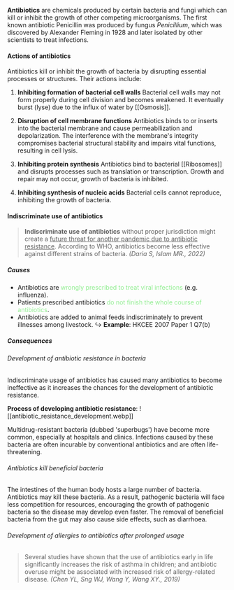 **Antibiotics** are chemicals produced by certain bacteria and fungi which can kill or inhibit the growth of other competing microorganisms. The first known antibiotic Penicillin was produced by fungus *Penicillium*, which was discovered by Alexander Fleming in 1928 and later isolated by other scientists to treat infections.

#### Actions of antibiotics
Antibiotics kill or inhibit the growth of bacteria by disrupting essential processes or structures. Their actions include:

1. **Inhibiting formation of bacterial cell walls**
   Bacterial cell walls may not form properly during cell division and becomes weakened.
   It eventually burst (lyse) due to the influx of water by [[Osmosis]].

2. **Disruption of cell membrane functions**
   Antibiotics binds to or inserts into the bacterial membrane and cause permeabilization and depolarization. The interference with the membrane's integrity compromises bacterial structural stability and impairs vital functions, resulting in cell lysis.

3. **Inhibiting protein synthesis**
   Antibiotics bind to bacterial [[Ribosomes]] and disrupts processes such as translation or transcription. Growth and repair may not occur, growth of bacteria is inhibited.

4. **Inhibiting synthesis of nucleic acids**
   Bacterial cells cannot reproduce, inhibiting the growth of bacteria.


#### Indiscriminate use of antibiotics
> **Indiscriminate use of antibiotics** without proper jurisdiction might create a <u>future threat for another pandemic due to antibiotic resistance</u>. According to WHO, antibiotics become less effective against different strains of bacteria. *(Daria S, Islam MR., 2022)*

##### Causes
- Antibiotics are <span style="color: lightgreen">wrongly prescribed to treat viral infections</span> (e.g. influenza).
- Patients prescribed antibiotics <span style="color: lightgreen">do not finish the whole course of antibiotics</span>.
- Antibiotics are added to animal feeds indiscriminately to prevent illnesses among livestock.
↪️ **Example**: HKCEE 2007 Paper 1 Q7(b)

##### Consequences
###### Development of antibiotic resistance in bacteria
Indiscriminate usage of antibiotics has caused many antibiotics to become ineffective as it increases the chances for the development of antibiotic resistance.

**Process of developing antibiotic resistance**:
![[antibiotic_resistance_development.webp]]

Multidrug-resistant bacteria (dubbed 'superbugs') have become more common, especially at hospitals and clinics. Infections caused by these bacteria are often incurable by conventional antibiotics and are often life-threatening.

###### Antibiotics kill beneficial bacteria
The intestines of the human body hosts a large number of bacteria. Antibiotics may kill these bacteria. As a result, pathogenic bacteria will face less competition for resources, encouraging the growth of pathogenic bacteria so the disease may develop even faster. The removal of beneficial bacteria from the gut may also cause side effects, such as diarrhoea.

###### Development of allergies to antibiotics after prolonged usage
> Several studies have shown that the use of antibiotics early in life significantly increases the risk of asthma in children; and antibiotic overuse might be associated with increased risk of allergy-related disease. *(Chen YL, Sng WJ, Wang Y, Wang XY., 2019)*

